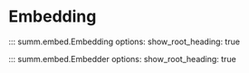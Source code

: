 # Embedding

<!-- prettier-ignore -->
::: summ.embed.Embedding
    options:
      show_root_heading: true

<!-- prettier-ignore -->
::: summ.embed.Embedder
    options:
      show_root_heading: true
